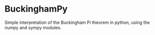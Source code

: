 # BuckinghamPy
Simple interpretation of the Buckingham Pi theorem in python, using the numpy and sympy modules.
